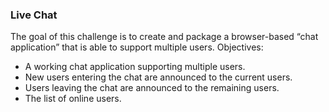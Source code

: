 ### Live Chat
The goal of this challenge is to create and package a browser-based “chat application” that is able to support multiple users.
Objectives:
+ A working chat application supporting multiple users.
+ New users entering the chat are announced to the current users.
+ Users leaving the chat are announced to the remaining users.
+ The list of online users.